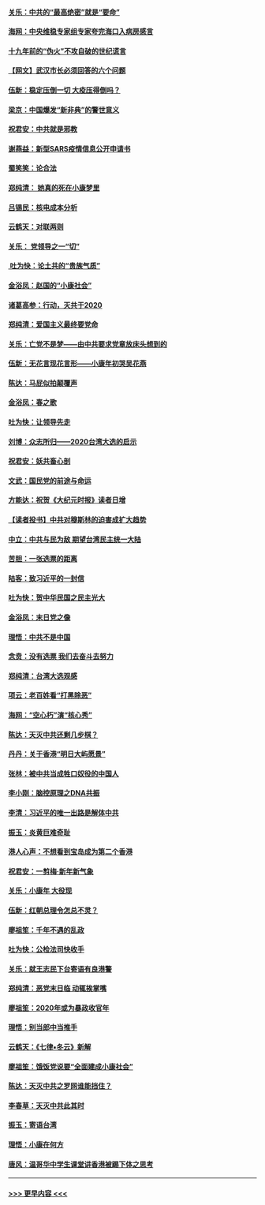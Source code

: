 #### [关乐：中共的“最高绝密”就是“要命”](../pages/nsc993/n11816946.md?t=01242111) 
#### [海网：中央维稳专家组专家夸完海口入病房感言](../pages/nsc993/n11815138.md?t=01242111) 
#### [十九年前的“伪火”不攻自破的世纪谎言](../pages/nsc993/n11813238.md?t=01242111) 
#### [【网文】武汉市长必须回答的六个问题](../pages/nsc993/n11813848.md?t=01242111) 
#### [伍新：稳定压倒一切 大疫压得倒吗？](../pages/nsc993/n11812634.md?t=01242111) 
#### [梁京：中国爆发“新非典”的警世意义](../pages/nsc993/n11812554.md?t=01242111) 
#### [祝君安：中共就是邪教](../pages/nsc993/n11812431.md?t=01242111) 
#### [谢燕益：新型SARS疫情信息公开申请书](../pages/nsc993/n11808840.md?t=01242111) 
#### [蜀笑笑：论合法](../pages/nsc993/n11808064.md?t=01242111) 
#### [郑纯清： 她真的死在小康梦里](../pages/nsc993/n11806623.md?t=01242111) 
#### [吕锡民：核电成本分析](../pages/nsc993/n11806284.md?t=01242111) 
#### [云鹤天：对联两则](../pages/nsc993/n11805957.md?t=01242111) 
#### [关乐： 党领导之一“切”](../pages/nsc993/n11804505.md?t=01242111) 
#### [ 吐为快：论土共的“贵族气质”](../pages/nsc993/n11804490.md?t=01242111) 
#### [金浴凤：赵国的“小康社会”](../pages/nsc993/n11804452.md?t=01242111) 
#### [诸葛高参：行动，灭共于2020](../pages/nsc993/n11804120.md?t=01242111) 
#### [郑纯清：爱国主义最终要党命](../pages/nsc993/n11802197.md?t=01242111) 
#### [关乐：亡党不是梦——由中共要求党章放床头想到的](../pages/nsc993/n11802156.md?t=01242111) 
#### [伍新：无花言现花言形——小康年初哭吴花燕](../pages/nsc993/n11800044.md?t=01242111) 
#### [陈达：马屁似拍颠覆声](../pages/nsc993/n11800010.md?t=01242111) 
#### [金浴凤：春之歌](../pages/nsc993/n11797687.md?t=01242111) 
#### [吐为快：让领导先走](../pages/nsc993/n11797512.md?t=01242111) 
#### [刘博：众志所归——2020台湾大选的启示](../pages/nsc993/n11796878.md?t=01242111) 
#### [祝君安：妖共畜心剖](../pages/nsc993/n11794273.md?t=01242111) 
#### [文武：国民党的前途与命运](../pages/nsc993/n11794198.md?t=01242111) 
#### [方能达：祝贺《大纪元时报》读者日增](../pages/nsc993/n11793807.md?t=01242111) 
#### [【读者投书】中共对穆斯林的迫害成扩大趋势](../pages/nsc993/n11791371.md?t=01242111) 
#### [中立：中共与民为敌 期望台湾民主统一大陆](../pages/nsc993/n11790392.md?t=01242111) 
#### [苦胆：一张选票的距离](../pages/nsc993/n11788914.md?t=01242111) 
#### [陆客：致习近平的一封信](../pages/nsc993/n11788867.md?t=01242111) 
#### [吐为快：贺中华民国之民主光大](../pages/nsc993/n11788618.md?t=01242111) 
#### [金浴凤：末日党之像](../pages/nsc993/n11787475.md?t=01242111) 
#### [理悟：中共不是中国](../pages/nsc993/n11787463.md?t=01242111) 
#### [念贲：没有选票  我们去奋斗去努力](../pages/nsc993/n11787398.md?t=01242111) 
#### [郑纯清：台湾大选观感](../pages/nsc993/n11786210.md?t=01242111) 
#### [项云：老百姓看“打黑除恶”](../pages/nsc993/n11785398.md?t=01242111) 
#### [海网：“空心朽”演“核心秀”](../pages/nsc993/n11783874.md?t=01242111) 
#### [陈达：天灭中共还剩几步棋？](../pages/nsc993/n11783719.md?t=01242111) 
#### [丹丹：关于香港“明日大屿愿景”](../pages/nsc993/n11783273.md?t=01242111) 
#### [张林：被中共当成牲口奴役的中国人](../pages/nsc993/n11782397.md?t=01242111) 
#### [李小刚：脑控原理之DNA共振](../pages/nsc993/n11780962.md?t=01242111) 
#### [李清：习近平的唯一出路是解体中共](../pages/nsc993/n11780866.md?t=01242111) 
#### [振玉：炎黄巨难奇耻](../pages/nsc993/n11779632.md?t=01242111) 
#### [港人心声：不想看到宝岛成为第二个香港](../pages/nsc993/n11778817.md?t=01242111) 
#### [祝君安：一剪梅‧新年新气象](../pages/nsc993/n11776340.md?t=01242111) 
#### [关乐：小康年 大役现](../pages/nsc993/n11774213.md?t=01242111) 
#### [伍新：红朝总理令怎总不灵？](../pages/nsc993/n11770813.md?t=01242111) 
#### [廖祖笙：千年不遇的乱政](../pages/nsc993/n11770373.md?t=01242111) 
#### [吐为快：公检法司快收手](../pages/nsc993/n11770359.md?t=01242111) 
#### [关乐：就王志民下台寄语有良港警](../pages/nsc993/n11769903.md?t=01242111) 
#### [郑纯清：恶党末日临 动辄挨掌嘴](../pages/nsc993/n11769356.md?t=01242111) 
#### [廖祖笙：2020年或为暴政收官年](../pages/nsc993/n11768216.md?t=01242111) 
#### [理悟：别当郎中当推手](../pages/nsc993/n11768243.md?t=01242111) 
#### [云鹤天：《七律▪冬云》新解](../pages/nsc993/n11768204.md?t=01242111) 
#### [廖祖笙：饿饭党说要“全面建成小康社会”](../pages/nsc993/n11767482.md?t=01242111) 
#### [陈达：天灭中共之罗网谁能挡住？](../pages/nsc993/n11767465.md?t=01242111) 
#### [李春草：天灭中共此其时](../pages/nsc993/n11767452.md?t=01242111) 
#### [振玉：寄语台湾](../pages/nsc993/n11767432.md?t=01242111) 
#### [理悟：小康在何方](../pages/nsc993/n11767394.md?t=01242111) 
#### [唐风：温哥华中学生课堂讲香港被踢下体之思考](../pages/nsc993/n11766848.md?t=01242111) 

----
#### [ >>> 更早内容 <<< ](../indexes/nsc993-earlier.md)
